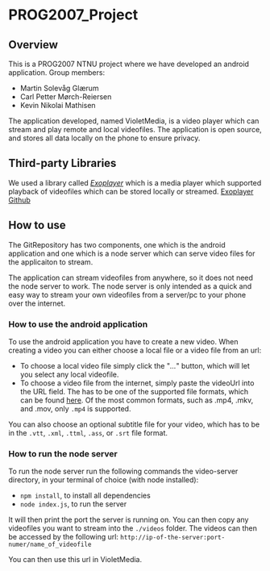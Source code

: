 # PROG2007_Project

## Overview
This is a PROG2007 NTNU project where we have developed an android application. 
Group members:
* Martin Solevåg Glærum
* Carl Petter Mørch-Reiersen
* Kevin Nikolai Mathisen

The application developed, named VioletMedia, is a video player which can stream and play remote and local videofiles. The application is open source, and stores all data locally on the phone to ensure privacy. 

## Third-party Libraries 
We used a library called [*Exoplayer*](https://developer.android.com/guide/topics/media/exoplayer) which is a media player which supported playback of videofiles which can be stored locally or streamed. 
[Exoplayer Github](https://github.com/google/ExoPlayer)

## How to use
The GitRepository has two components, one which is the android application and one which is a node server which can serve video files for the applicaiton to stream. 

The application can stream videofiles from anywhere, so it does not need the node server to work. The node server is only intended as a quick and easy way to stream your own videofiles from a server/pc to your phone over the internet. 


### How to use the android application
To use the android application you have to create a new video. When creating a video you can either choose a local file or a video file from an url:
* To choose a local video file simply click the "*\.\.\.*" button, which will let you select any local videofile. 
* To choose a video file from the internet, simply paste the videoUrl into the URL field. The has to be one of the supported file formats, which can be found [here](https://developer.android.com/guide/topics/media/exoplayer/supported-formats). Of the most common formats, such as .mp4, .mkv, and .mov, only `.mp4` is supported. 

You can also choose an optional subtitle file for your video, which has to be in the `.vtt`, `.xml`, `.ttml`, `.ass`, or `.srt` file format.  

### How to run the node server 
To run the node server run the following commands the video-server directory, in your terminal of choice (with node installed):
* `npm install`, to install all dependencies 
* `node index.js`, to run the server

It will then print the port the server is running on. 
You can then copy any videofiles you want to stream into the `./videos` folder. The videos can then be accessed by the following url: ```http://ip-of-the-server:port-numer/name_of_videofile```

You can then use this url in VioletMedia. 

